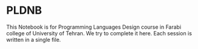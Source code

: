 # PLDNB
This Notebook is for Programming Languages Design course in Farabi college of University of Tehran. We try to complete it here. Each session is written in a single file.
